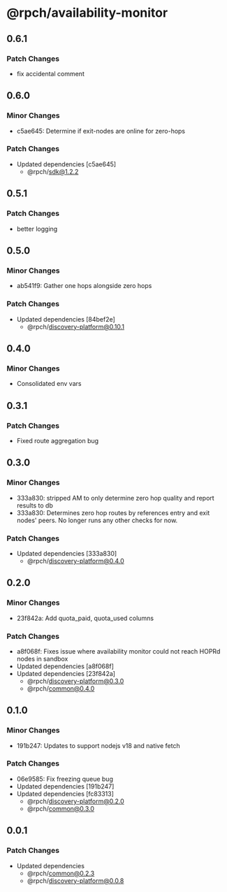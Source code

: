 # @rpch/availability-monitor

## 0.6.1

### Patch Changes

- fix accidental comment

## 0.6.0

### Minor Changes

- c5ae645: Determine if exit-nodes are online for zero-hops

### Patch Changes

- Updated dependencies [c5ae645]
  - @rpch/sdk@1.2.2

## 0.5.1

### Patch Changes

- better logging

## 0.5.0

### Minor Changes

- ab541f9: Gather one hops alongside zero hops

### Patch Changes

- Updated dependencies [84bef2e]
  - @rpch/discovery-platform@0.10.1

## 0.4.0

### Minor Changes

- Consolidated env vars

## 0.3.1

### Patch Changes

- Fixed route aggregation bug

## 0.3.0

### Minor Changes

- 333a830: stripped AM to only determine zero hop quality and report results to db
- 333a830: Determines zero hop routes by references entry and exit nodes' peers.
  No longer runs any other checks for now.

### Patch Changes

- Updated dependencies [333a830]
  - @rpch/discovery-platform@0.4.0

## 0.2.0

### Minor Changes

- 23f842a: Add quota_paid, quota_used columns

### Patch Changes

- a8f068f: Fixes issue where availability monitor could not reach HOPRd nodes in sandbox
- Updated dependencies [a8f068f]
- Updated dependencies [23f842a]
  - @rpch/discovery-platform@0.3.0
  - @rpch/common@0.4.0

## 0.1.0

### Minor Changes

- 191b247: Updates to support nodejs v18 and native fetch

### Patch Changes

- 06e9585: Fix freezing queue bug
- Updated dependencies [191b247]
- Updated dependencies [fc83313]
  - @rpch/discovery-platform@0.2.0
  - @rpch/common@0.3.0

## 0.0.1

### Patch Changes

- Updated dependencies
  - @rpch/common@0.2.3
  - @rpch/discovery-platform@0.0.8
